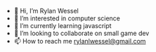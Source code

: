 - 👋 Hi, I’m Rylan Wessel
- 👀 I’m interested in computer science
- 🌱 I’m currently learning javascript
- 💞️ I’m looking to collaborate on small game dev
- 📫 How to reach me rylanlwessel@gmail.com

<!---
XpIose/XpIose is a ✨ special ✨ repository because its `README.md` (this file) appears on your GitHub profile.
You can click the Preview link to take a look at your changes.
--->
